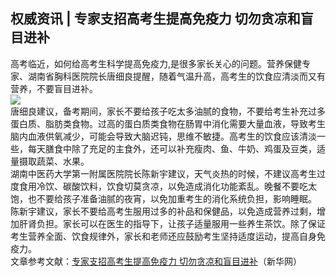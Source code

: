 ## 权威资讯 | 专家支招高考生提高免疫力 切勿贪凉和盲目进补  
高考临近，如何给高考生科学提高免疫力,是很多家长关心的问题。营养保健专家、湖南省胸科医院院长唐细良提醒，随着气温升高，高考生的饮食应清淡而又有营养，不要盲目进补。  
![](http://cdncms.v-keep.cn/wp-content/uploads/2020/06/u963124290576931125fm26gp0.jpg)  
唐细良建议，备考期间，家长不要给孩子吃太多油腻的食物，不要给考生补充过多蛋白质、脂肪类食物。过高的蛋白质类食物在肠胃中消化需要大量血液，导致考生脑内血液供氧减少，可能会导致大脑迟钝，思维不敏捷。高考生的饮食应该清淡一些，每天膳食中除了充足的主食外，还可以补充瘦肉、鱼、牛奶、鸡蛋及豆类，适量摄取蔬菜、水果。  
湖南中医药大学第一附属医院院长陈新宇建议，天气炎热的时候，不建议高考生过度食用冷饮、碳酸饮料，饮食切莫贪凉，以免造成消化功能紊乱。晚餐不要吃太饱，也不要给孩子准备油腻的夜宵，以免加重考生的消化系统负担，影响睡眠。  
陈新宇建议，家长不要给高考生服用过多的补品和保健品，以免造成营养过剩，增加肝肾负担。家长可以在医生的指导下，让孩子适量服用一些养生茶饮。除了保证考生营养全面、饮食规律外，家长和老师还应鼓励考生坚持适度运动，提高自身免疫力。  
文章参考文献：<a href="http://www.gd.xinhuanet.com/newscenter/2020-06/18/c_1126129797.htm">专家支招高考生提高免疫力 切勿贪凉和盲目进补</a>（新华网）  
<!--EndFragment-->  
